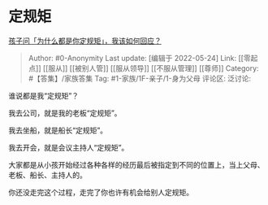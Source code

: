 # 定规矩
[孩子问「为什么都是你定规矩」，我该如何回应？](https://www.zhihu.com/question/523191255/answer/2499129712)

> Author: #0-Anonymity
> Last update: [编辑于 2022-05-24]
> Link: [[零起点]] [[服从]] [[被别人管]] [[服从领导]] [[不服从管理]] [[尊师]]
> Category: #【答集】/家族答集
> Tag: #1-家族/1F-亲子/1-身为父母
> 评论区:
> 泛讨论:

谁说都是我“定规矩”？

我去公司，就是我的老板“定规矩”。

我去坐船，就是船长“定规矩”。

我去开会，就是会议主持人“定规矩”。

大家都是从小孩开始经过各种各样的经历最后被指定到不同的位置上，当上父母、老板、船长、主持人的。

你还没走完这个过程，走完了你也许有机会给别人定规矩。
